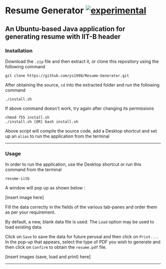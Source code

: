 # Resume Generator [![experimental](http://badges.github.io/stability-badges/dist/experimental.svg)](http://github.com/badges/stability-badges) 
## An Ubuntu-based Java application for generating resume with IIT-B header
### Installation 
Download the `.zip` file and then extract it, or clone this repository using the following command
```
git clone https://github.com/ys1998/Resume-Generator.git
```
After obtaining the source, `cd` into the extracted folder and run the following command
```
./install.sh
```
If above command doesn't work, try again after changing its permissions
```
chmod 755 install.sh
./install.sh [OR] bash install.sh
```
Above script will compile the source code, add a Desktop shortcut and set up an `alias` to run the application from the terminal

* * *

### Usage
In order to run the application, use the Desktop shortcut or run this command from the terminal
```
resume-iitb
```
A window will pop up as shown below :

[insert image here]

Fill the data correctly in the fields of the various tab-panes and order them as per your requirement.

By default, a new, blank data file is used. The `Load` option may be used to load existing data. 

Click on `Save` to save the data for future perusal and then click on `Print...`. In the pop-up that appears, select the type of PDF you wish to generate and then click on `Confirm` to obtain the `resume.pdf` file.

[insert images (save, load and print) here]

* * *


